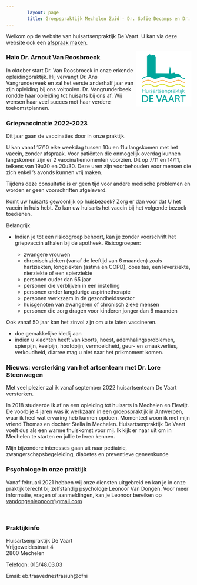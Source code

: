 ```yaml
---
        layout: page
        title: Groepspraktijk Mechelen Zuid - Dr. Sofie Decamps en Dr. Sofie Van Tongelen
---
```


Welkom op de website van huisartsenpraktijk De Vaart. U kan via deze website ook een <a href="https://www.introlution.be/clientwebsites/doctorwebsite_2/logincustom.aspx?domain=huisartsendevaart.be" target="_blank">afspraak maken</a>. 

<img src="/images/Logo_RGB.png" width="30%" align="right"/>

### Haio Dr. Arnout Van Roosbroeck

In oktober start Dr. Van Roosbroeck in onze erkende opleidingpraktijk. Hij vervangt Dr. Ans Vangrunderveek en zal het eerste anderhalf jaar van zijn opleiding bij ons voltooien. Dr. Vangrunderbeek rondde haar opleiding tot huisarts bij ons af. Wij wensen haar veel succes met haar verdere toekomstplannen.

### Griepvaccinatie  2022-2023

Dit jaar gaan de vaccinaties door in onze praktijk.

U kan vanaf 17/10 elke weekdag tussen 10u en 11u langskomen met het vaccin, zonder afspraak. 
Voor patiënten die onmogelijk overdag kunnen langskomen zijn er 2 vaccinatiemomenten voorzien. Dit op  7/11 en 14/11, telkens van 19u30 en 20u30. Deze uren zijn voorbehouden voor mensen die zich enkel ’s avonds kunnen vrij maken.

Tijdens deze consultatie is er geen tijd voor andere medische problemen en worden er geen
voorschriften afgeleverd.

Komt uw huisarts gewoonlijk op huisbezoek? Zorg er dan voor dat U het vaccin in huis hebt. Zo kan uw huisarts het vaccin bij het volgende bezoek toedienen.

Belangrijk

* Indien je tot een risicogroep behoort, kan je zonder voorschrift het griepvaccin afhalen bij de apotheek. Risicogroepen:

  * zwangere vrouwen
  * chronisch zieken (vanaf de leeftijd van 6 maanden) zoals hartziekten, longziekten (astma en COPD), obesitas, een leverziekte, nierziekte of een spierziekte
  * personen ouder dan 65 jaar
  * personen die verblijven in een instelling
  * personen onder langdurige aspirinetherapie
  * personen werkzaam in de gezondheidssector
  * huisgenoten van zwangeren of chronisch zieke mensen
  * personen die zorg dragen voor kinderen jonger dan 6 maanden

Ook vanaf 50 jaar kan het zinvol zijn om u te laten vaccineren.

* doe gemakkelijke kledij aan
* indien u klachten heeft van koorts, hoest, ademhalingsproblemen, spierpijn, keelpijn, hoofdpijn, vermoeidheid, geur- en smaakverlies, verkoudheid, diarree mag u niet naar het prikmoment komen.

### Nieuws: versterking van het artsenteam met Dr. Lore Steenwegen

Met veel plezier zal ik vanaf september 2022 huisartsenteam De Vaart versterken.

In 2018 studeerde ik af na een opleiding tot huisarts in Mechelen en Elewijt. De voorbije 4 jaren was ik werkzaam in een groepspraktijk in Antwerpen, waar ik heel wat ervaring heb kunnen opdoen. Momenteel woon ik met mijn vriend Thomas en dochter Stella in Mechelen. Huisartsenpraktijk De Vaart voelt dus als een warme thuiskomst voor mij. Ik kijk er naar uit om in Mechelen te starten en jullie te leren kennen. 

Mijn bijzondere interesses gaan uit naar pediatrie, zwangerschapsbegeleiding, diabetes en preventieve geneeskunde

### Psychologe in onze praktijk

Vanaf februari 2021 hebben wij onze diensten uitgebreid en kan je in onze praktijk terecht bij zelfstandig psychologe Leonoor Van Dongen. Voor meer informatie, vragen of aanmeldingen, kan je Leonoor bereiken op vandongenleonoor@gmail.com

<br>

### Praktijkinfo

<p>
Huisartsenpraktijk De Vaart<br>
Vrijgeweidestraat 4<br>
2800 Mechelen<br>
</p>
<p>
Telefoon: <a href="tel:015/48.03.03">015/48.03.03</a>
</p>

<p>
Email: <span class="doeeensraar">eb.traavednestrasiuh@ofni</span>
</p>